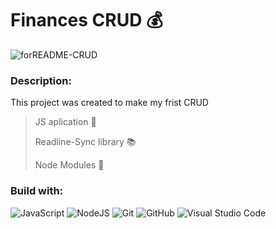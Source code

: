 # Finances CRUD 💰

![forREADME-CRUD](https://github.com/mtlouzada/finances-CRUD/assets/120414065/236fa4c5-a390-449f-b0ff-56115d5834d0)

### Description:

This project was created to make my frist CRUD

> JS aplication 🔧
>
> Readline-Sync library 📚
>
> Node Modules 📗

### Build with:

![JavaScript](https://img.shields.io/badge/javascript-%23323330.svg?style=for-the-badge&logo=javascript&logoColor=%23F7DF1E) ![NodeJS](https://img.shields.io/badge/node.js-6DA55F?style=for-the-badge&logo=node.js&logoColor=white) ![Git](https://img.shields.io/badge/git-%23F05033.svg?style=for-the-badge&logo=git&logoColor=white) ![GitHub](https://img.shields.io/badge/github-%23121011.svg?style=for-the-badge&logo=github&logoColor=white) ![Visual Studio Code](https://img.shields.io/badge/Visual%20Studio%20Code-0078d7.svg?style=for-the-badge&logo=visual-studio-code&logoColor=white)
